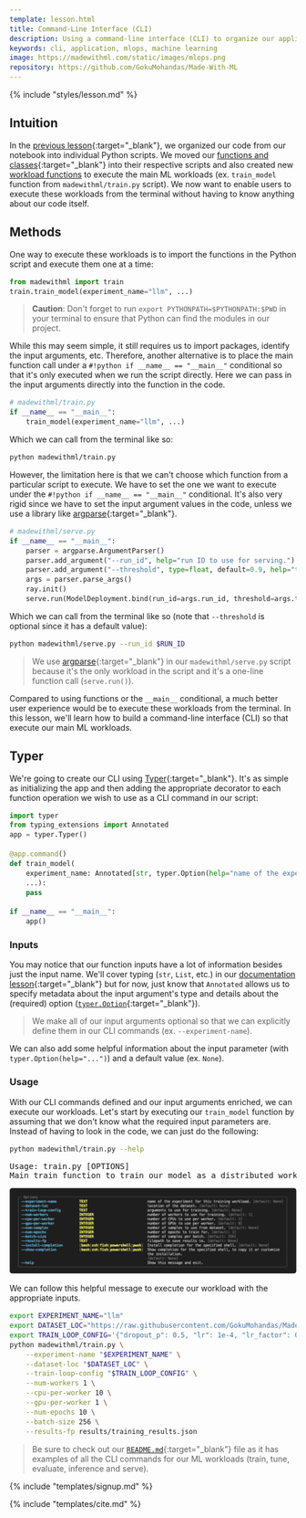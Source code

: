 ```yaml
---
template: lesson.html
title: Command-Line Interface (CLI)
description: Using a command-line interface (CLI) to organize our application's workloads.
keywords: cli, application, mlops, machine learning
image: https://madewithml.com/static/images/mlops.png
repository: https://github.com/GokuMohandas/Made-With-ML
---
```


{% include "styles/lesson.md" %}

## Intuition

In the [previous lesson](scripting.md){:target="_blank"}, we organized our code from our notebook into individual Python scripts. We moved our [functions and classes](scripting.md#functions-and-classes){:target="_blank"} into their respective scripts and also created new [workload functions](scripting.md#workloads) to execute the main ML workloads (ex. `train_model` function from `madewithml/train.py` script). We now want to enable users to execute these workloads from the terminal without having to know anything about our code itself.

## Methods

One way to execute these workloads is to import the functions in the Python script and execute them one at a time:

```python linenums="1"
from madewithml import train
train.train_model(experiment_name="llm", ...)
```

> **Caution**: Don't forget to run `export PYTHONPATH=$PYTHONPATH:$PWD` in your terminal to ensure that Python can find the modules in our project.

While this may seem simple, it still requires us to import packages, identify the input arguments, etc. Therefore, another alternative is to place the main function call under a `#!python if __name__ == "__main__"` conditional so that it's only executed when we run the script directly. Here we can pass in the input arguments directly into the function in the code.

```python linenums="1"
# madewithml/train.py
if __name__ == "__main__":
    train_model(experiment_name="llm", ...)
```
Which we can call from the terminal like so:
```bash
python madewithml/train.py
```

However, the limitation here is that we can't choose which function from a particular script to execute. We have to set the one we want to execute under the `#!python if __name__ == "__main__"` conditional. It's also very rigid since we have to set the input argument values in the code, unless we use a library like [argparse](https://docs.python.org/3/library/argparse.html){:target="_blank"}.

```python linenums="1"
# madewithml/serve.py
if __name__ == "__main__":
    parser = argparse.ArgumentParser()
    parser.add_argument("--run_id", help="run ID to use for serving.")
    parser.add_argument("--threshold", type=float, default=0.9, help="threshold for `other` class.")
    args = parser.parse_args()
    ray.init()
    serve.run(ModelDeployment.bind(run_id=args.run_id, threshold=args.threshold))
```
Which we can call from the terminal like so (note that `--threshold` is optional since it has a default value):
```bash
python madewithml/serve.py --run_id $RUN_ID
```

> We use [argparse](https://docs.python.org/3/library/argparse.html){:target="_blank"} in our `madewithml/serve.py` script because it's the only workload in the script and it's a one-line function call (`serve.run()`).

Compared to using functions or the `__main__` conditional, a much better user experience would be to execute these workloads from the terminal. In this lesson, we'll learn how to build a command-line interface (CLI) so that execute our main ML workloads.

## Typer

We're going to create our CLI using [Typer](https://typer.tiangolo.com/){:target="_blank"}. It's as simple as initializing the app and then adding the appropriate decorator to each function operation we wish to use as a CLI command in our script:

```python linenums="1" hl_lines="5"
import typer
from typing_extensions import Annotated
app = typer.Typer()

@app.command()
def train_model(
    experiment_name: Annotated[str, typer.Option(help="name of the experiment.")] = None,
    ...):
    pass

if __name__ == "__main__":
    app()
```

### Inputs

You may notice that our function inputs have a lot of information besides just the input name. We'll cover typing (`str`, `List`, etc.) in our [documentation lesson](documentation.md#typing){:target="_blank"} but for now, just know that `Annotated` allows us to specify metadata about the input argument's type and details about the (required) option ([`typer.Option`](https://typer.tiangolo.com/tutorial/options/required/){:target="_blank"}).

> We make all of our input arguments optional so that we can explicitly define them in our CLI commands (ex. `--experiment-name`).

We can also add some helpful information about the input parameter (with `typer.Option(help="...")`) and a default value (ex. `None`).

### Usage

With our CLI commands defined and our input arguments enriched, we can execute our workloads. Let's start by executing our `train_model` function by assuming that we don't know what the required input parameters are. Instead of having to look in the code, we can just do the following:

```bash
python madewithml/train.py --help
```

<pre class="output">
Usage: train.py [OPTIONS]
Main train function to train our model as a distributed workload.
</pre>

<div class="ai-center-all">
    <img src="/static/images/mlops/cli/options.png" width="800" alt="options">
</div>

We can follow this helpful message to execute our workload with the appropriate inputs.

```bash
export EXPERIMENT_NAME="llm"
export DATASET_LOC="https://raw.githubusercontent.com/GokuMohandas/Made-With-ML/main/datasets/dataset.csv"
export TRAIN_LOOP_CONFIG='{"dropout_p": 0.5, "lr": 1e-4, "lr_factor": 0.8, "lr_patience": 3}'
python madewithml/train.py \
    --experiment-name "$EXPERIMENT_NAME" \
    --dataset-loc "$DATASET_LOC" \
    --train-loop-config "$TRAIN_LOOP_CONFIG" \
    --num-workers 1 \
    --cpu-per-worker 10 \
    --gpu-per-worker 1 \
    --num-epochs 10 \
    --batch-size 256 \
    --results-fp results/training_results.json
```

> Be sure to check out our [`README.md`](https://github.com/GokuMohandas/Made-With-ML/blob/main/README.md){:target="_blank"} file as it has examples of all the CLI commands for our ML workloads (train, tune, evaluate, inference and serve).

<!-- Course signup -->
{% include "templates/signup.md" %}

<!-- Citation -->
{% include "templates/cite.md" %}